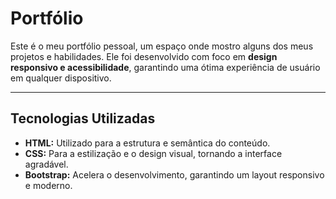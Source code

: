 # Portfólio

Este é o meu portfólio pessoal, um espaço onde mostro alguns dos meus projetos e habilidades. Ele foi desenvolvido com foco em **design responsivo e acessibilidade**, garantindo uma ótima experiência de usuário em qualquer dispositivo.

---

## Tecnologias Utilizadas

- **HTML:** Utilizado para a estrutura e semântica do conteúdo.
- **CSS:** Para a estilização e o design visual, tornando a interface agradável.
- **Bootstrap:** Acelera o desenvolvimento, garantindo um layout responsivo e moderno.
